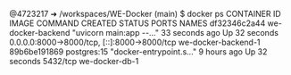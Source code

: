 @4723217 ➜ /workspaces/WE-Docker (main) $ docker ps
CONTAINER ID   IMAGE               COMMAND                  CREATED          STATUS          PORTS                                         NAMES
df32346c2a44   we-docker-backend   "uvicorn main:app --…"   33 seconds ago   Up 32 seconds   0.0.0.0:8000->8000/tcp, [::]:8000->8000/tcp   we-docker-backend-1
89b6be191869   postgres:15         "docker-entrypoint.s…"   9 hours ago      Up 32 seconds   5432/tcp                                      we-docker-db-1